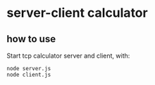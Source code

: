 # server-client calculator

## how to use

Start tcp calculator server and client, with:

```
node server.js
node client.js
```